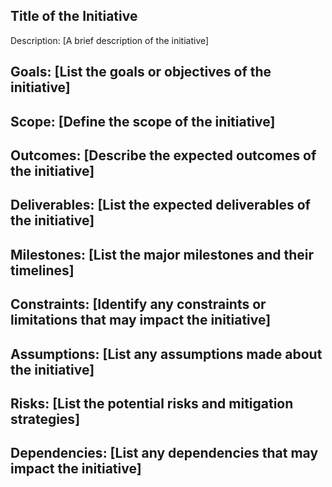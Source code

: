 
## Title of the Initiative
Description: [A brief description of the initiative]

## Goals: [List the goals or objectives of the initiative]

## Scope: [Define the scope of the initiative]

## Outcomes: [Describe the expected outcomes of the initiative]

## Deliverables: [List the expected deliverables of the initiative]

## Milestones: [List the major milestones and their timelines]

## Constraints: [Identify any constraints or limitations that may impact the initiative]

## Assumptions: [List any assumptions made about the initiative]

## Risks: [List the potential risks and mitigation strategies]

## Dependencies: [List any dependencies that may impact the initiative]

